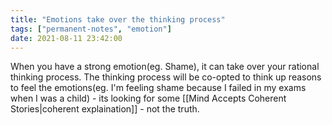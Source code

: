 ```yaml
---
title: "Emotions take over the thinking process"
tags: ["permanent-notes", "emotion"]
date: 2021-08-11 23:42:00
---
```


When you have a strong emotion(eg. Shame), it can take over your rational thinking process. The thinking process will be co-opted to think up reasons to feel the emotions(eg. I'm feeling shame because I failed in my exams when I was a child) - its looking for some [[Mind Accepts Coherent Stories|coherent explaination]] - not the truth.

